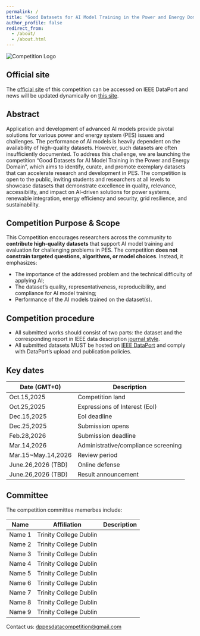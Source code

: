 ```yaml
---
permalink: /
title: "Good Datasets for AI Model Training in the Power and Energy Domain"
author_profile: false
redirect_from: 
  - /about/
  - /about.html
---
```


![Competition Logo](https://dppescomp.github.io/pesdpcompetition.github.io/images/PEScompLogo.png)

## Official site
The [official site]() of this competition can be accessed on IEEE DataPort and news will be updated dynamically on [this site](https://dppescomp.github.io/pesdpcompetition.github.io/).


## Abstract
Application and development of advanced AI models provide pivotal solutions for various power and energy system (PES) issues and challenges. The performance of AI models is heavily dependent on the availability of high-quality datasets. However, such datasets are often insufficiently documented. To address this challenge, we are launching the competition “Good Datasets for AI Model Training in the Power and Energy Domain”, which aims to identify, curate, and promote exemplary datasets that can accelerate research and development in PES. The competition is open to the public, inviting students and researchers at all levels to showcase datasets that demonstrate excellence in quality, relevance, accessibility, and impact on AI-driven solutions for power systems, renewable integration, energy efficiency and security, grid resilience, and sustainability.


## Competition Purpose & Scope
This Competition encourages researchers across the community to **contribute high-quality datasets** that support AI model training and evaluation for challenging problems in PES. The competition **does not constrain targeted questions, algorithms, or model choices**. Instead, it emphasizes:
* The importance of the addressed problem and the technical difficulty of applying AI;
* The dataset’s quality, representativeness, reproducibility, and compliance for AI model training;
* Performance of the AI models trained on the dataset(s).


## Competition procedure
* All submitted works should consist of two parts: the dataset and the corresponding report in IEEE data description [journal style](https://ieeexplore.ieee.org/xpl/RecentIssue.jsp?punumber=10347231).
* All submitted datasets MUST be hosted on [IEEE DataPort](https://ieee-dataport.org/) and comply with DataPort’s upload and publication policies. 



## **Key dates**

| Date \(GMT+0\)       | Description                         |
| -------------------- | ----------------------------------- |
| Oct.15,2025          | Competition land                    |
| Oct.25,2025          | Expressions of Interest (EoI)       |
| Dec.15,2025          | EoI deadline                        |
| Dec.25,2025          | Submission opens                    |
| Feb.28,2026          | Submission deadline                 |
| Mar.14,2026          | Administrative/compliance screening |
| Mar.15~May.14,2026   | Review period                       |
| June.26,2026 \(TBD\) | Online defense                      |
| June.26,2026 \(TBD\) | Result announcement                 |


## Committee
The competition committee memerbes include:

| Name             | Affiliation              | Description                        |
| ---------------- | ------------------------ | ---------------------------------- |
| Name 1           | Trinity College Dublin   |                                    |
| Name 2           | Trinity College Dublin   |                                    |
| Name 3           | Trinity College Dublin   |                                    |
| Name 4           | Trinity College Dublin   |                                    |
| Name 5           | Trinity College Dublin   |                                    |
| Name 6           | Trinity College Dublin   |                                    |
| Name 7           | Trinity College Dublin   |                                    |
| Name 8           | Trinity College Dublin   |                                    |
| Name 9           | Trinity College Dublin   |                                    |


Contact us: dppesdatacompetition@gmail.com
